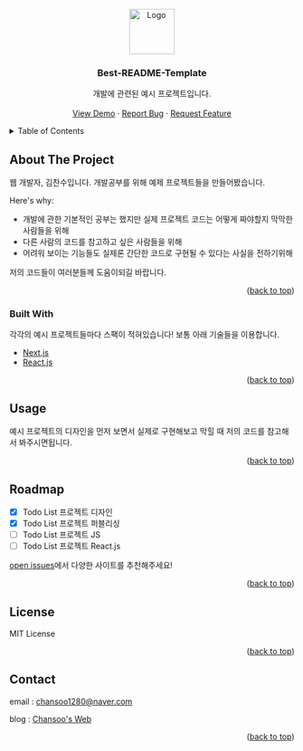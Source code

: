 <div id="top"></div>

<!-- PROJECT LOGO -->
<br />
<div align="center">
  <a href="https://github.com/chansoo1280/example">
    <img src="https://user-images.githubusercontent.com/62010067/206155282-f955e40f-03b2-49a2-adff-939d6eba6e30.PNG" alt="Logo" width="80" height="80">
  </a>

  <h3 align="center">Best-README-Template</h3>

  <p align="center">
    개발에 관련된 예시 프로젝트입니다.
    <br />
    <br />
    <a href="https://github.com/chansoo1280/example">View Demo</a>
    ·
    <a href="https://github.com/chansoo1280/example/issues">Report Bug</a>
    ·
    <a href="https://github.com/chansoo1280/example/issues">Request Feature</a>
  </p>
</div>



<!-- TABLE OF CONTENTS -->
<details>
  <summary>Table of Contents</summary>
  <ol>
    <li>
      <a href="#about-the-project">About The Project</a>
      <ul>
        <li><a href="#built-with">Built With</a></li>
      </ul>
    </li>
    <li>
      <a href="#getting-started">Getting Started</a>
      <ul>
        <li><a href="#prerequisites">Prerequisites</a></li>
        <li><a href="#installation">Installation</a></li>
      </ul>
    </li>
    <li><a href="#usage">Usage</a></li>
    <li><a href="#roadmap">Roadmap</a></li>
    <li><a href="#contributing">Contributing</a></li>
    <li><a href="#license">License</a></li>
    <li><a href="#contact">Contact</a></li>
    <li><a href="#acknowledgments">Acknowledgments</a></li>
  </ol>
</details>



<!-- ABOUT THE PROJECT -->
## About The Project

웹 개발자, 김찬수입니다.
개발공부를 위해 예제 프로젝트들을 만들어봤습니다.

Here's why:
* 개발에 관한 기본적인 공부는 했지만 실제 프로젝트 코드는 어떻게 짜야할지 막막한 사람들을 위해
* 다른 사람의 코드를 참고하고 싶은 사람들을 위해
* 어려워 보이는 기능들도 실제론 간단한 코드로 구현될 수 있다는 사실을 전하기위해

저의 코드들이 여러분들께 도움이되길 바랍니다.
<p align="right">(<a href="#top">back to top</a>)</p>


### Built With

각각의 예시 프로젝트들마다 스팩이 적혀있습니다! 보통 아래 기술들을 이용합니다.

* [Next.js](https://nextjs.org/)
* [React.js](https://reactjs.org/)
<p align="right">(<a href="#top">back to top</a>)</p>


<!-- USAGE EXAMPLES -->
## Usage

예시 프로젝트의 디자인을 먼저 보면서 실제로 구현해보고 막힐 때 저의 코드를 참고해서 봐주시면됩니다.

<p align="right">(<a href="#top">back to top</a>)</p>



<!-- ROADMAP -->
## Roadmap

- [x] Todo List 프로젝트 디자인
- [x] Todo List 프로젝트 퍼블리싱
- [ ] Todo List 프로젝트 JS
- [ ] Todo List 프로젝트 React.js

[open issues](https://github.com/chansoo1280/example/issues)에서 다양한 사이트를 추천해주세요!

<p align="right">(<a href="#top">back to top</a>)</p>


<!-- LICENSE -->
## License

MIT License

<p align="right">(<a href="#top">back to top</a>)</p>



<!-- CONTACT -->
## Contact

email : chansoo1280@naver.com

blog : [Chansoo's Web](https://chansoo1280.tistory.com)

<p align="right">(<a href="#top">back to top</a>)</p>
